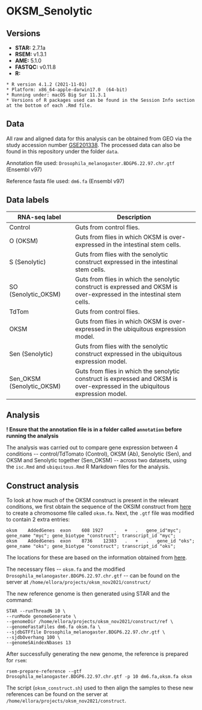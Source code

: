 # OKSM_Senolytic

## Versions
* **STAR:** 2.7.1a
* **RSEM:** v1.3.1
* **AME:** 5.1.0
* **FASTQC:** v0.11.8
* **R:** 
```
* R version 4.1.2 (2021-11-01)
* Platform: x86_64-apple-darwin17.0  (64-bit)
* Running under: macOS Big Sur 11.3.1
* Versions of R packages used can be found in the Session Info section at the bottom of each .Rmd file.
```
## Data
All raw and aligned data for this analysis can be obtained from GEO via the study accession number [GSE201338](https://www.ncbi.nlm.nih.gov/geo/query/acc.cgi?acc=GSE201338). The processed data can also be found in this repository under the folder `data`.

Annotation file used: `Drosophila_melanogaster.BDGP6.22.97.chr.gtf` (Ensembl v97)

Reference fasta file used: `dm6.fa` (Ensembl v97)

## Data labels
RNA-seq label|Description
---|---
Control| Guts from control flies.
O (OKSM)|Guts from flies in which OKSM is over-expressed in the intestinal stem cells.
S (Senolytic)|Guts from flies with the senolytic construct expressed in the intestinal stem cells.
SO (Senolytic_OKSM)|Guts from flies in which the senolytic construct is expressed and OKSM is over-expressed in the intestinal stem cells.
TdTom| Guts from control flies.
OKSM| Guts from flies in which OKSM is over-expressed in the ubiquitous expression model.
Sen (Senolytic)|Guts from flies with the senolytic construct expressed in the ubiquitous expression model.
Sen_OKSM (Senolytic_OKSM)|Guts from flies in which the senolytic construct is expressed and OKSM is over-expressed in the ubiquitous expression model.

## Analysis
**! Ensure that the annotation file is in a folder called `annotation` before running the analysis**

The analysis was carried out to compare gene expression between 4 conditions -- control/TdTomato (Control), OKSM (Ab), Senolytic (Sen), and OKSM and Senolytic together (Sen_OKSM) -- across two datasets, using the `isc.Rmd` and `ubiquitous.Rmd` R Markdown files for the analysis. 

## Construct analysis
To look at how much of the OKSM construct is present in the relevant conditions, we first obtain the sequence of the OKSIM construct from [here](https://www.addgene.org/24603/sequences/) to create a chromosome file called `oksm.fa`. Next, the `.gtf` file was modified to contain 2 extra entries:
```
oksm	AddedGenes	exon	608	1927	.	+	.	gene_id"myc"; gene_name "myc"; gene_biotype "construct"; transcript_id "myc";
oksm	AddedGenes	exon	8736	12383	.	+	.	gene_id "oks"; gene_name "oks"; gene_biotype "construct"; transcript_id "oks";
```
The locations for these are based on the information obtained from [here](https://www.addgene.org/browse/sequence/172960/).

The necessary files -- `oksm.fa` and the modified `Drosophila_melanogaster.BDGP6.22.97.chr.gtf` -- can be found on the server at `/home/ellora/projects/oksm_nov2021/construct/`

The new reference genome is then generated using STAR and the command:

```
STAR --runThreadN 10 \
--runMode genomeGenerate \
--genomeDir /home/ellora/projects/oksm_nov2021/construct/ref \
--genomeFastaFiles dm6.fa oksm.fa \
--sjdbGTFfile Drosophila_melanogaster.BDGP6.22.97.chr.gtf \
--sjdbOverhang 100 \
--genomeSAindexNbases 13
```

After successfully generating the new genome, the reference is prepared for `rsem`:
```
rsem-prepare-reference --gtf Drosophila_melanogaster.BDGP6.22.97.chr.gtf -p 10 dm6.fa,oksm.fa oksm
```

The script (`oksm_construct.sh`) used to then align the samples to these new references can be found on the server at `/home/ellora/projects/oksm_nov2021/construct`. 